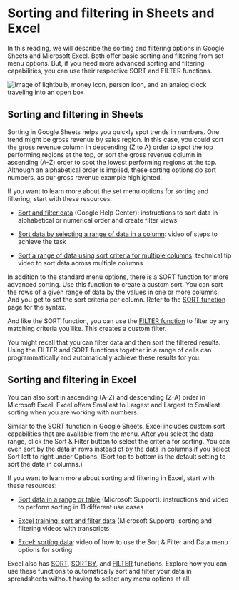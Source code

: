 Sorting and filtering in Sheets and Excel
=========================================

In this reading, we will describe the sorting and filtering options in Google Sheets and Microsoft Excel. Both offer basic sorting and filtering from set menu options. But, if you need more advanced sorting and filtering capabilities, you can use their respective SORT and FILTER functions.

![Image of lightbulb, money icon, person icon, and an analog clock traveling into an open box](https://d3c33hcgiwev3.cloudfront.net/imageAssetProxy.v1/bmppX5JORguqaV-STlYLAg_ef52bcfe96594d458b6323df02ec780b_Screen-Shot-2021-03-05-at-1.43.11-PM.png?expiry=1644192000000&hmac=ey83gTXUv6BtfpHbU_uyjOhkoKNMwOWIb2HZiPq1zDQ)

Sorting and filtering in Sheets
-------------------------------

Sorting in Google Sheets helps you quickly spot trends in numbers. One trend might be gross revenue by sales region. In this case, you could sort the gross revenue column in descending (Z to A) order to spot the top performing regions at the top, or sort the gross revenue column in ascending (A-Z) order to spot the lowest performing regions at the top. Although an alphabetical order is implied, these sorting options do sort numbers, as our gross revenue example highlighted.

If you want to learn more about the set menu options for sorting and filtering, start with these resources:

-   [Sort and filter data](https://support.google.com/docs/answer/3540681 "This link takes you to a Google Help Center page for sorting and filtering in Google Sheets.") (Google Help Center): instructions to sort data in alphabetical or numerical order and create filter views

-   [Sort data by selecting a range of data in a column](https://www.youtube.com/watch?v=VcRBHXBMKBU "This link takes you to a YouTube video on how to sort data in a column in Google Sheets."): video of steps to achieve the task

-   [Sort a range of data using sort criteria for multiple columns](https://www.youtube.com/watch?v=2dO4SDHKoPE "This link takes you to a YouTube video on how to sort data across multiple columns in Google Sheets."): technical tip video to sort data across multiple columns

In addition to the standard menu options, there is a SORT function for more advanced sorting. Use this function to create a custom sort. You can sort the rows of a given range of data by the values in one or more columns. And you get to set the sort criteria per column. Refer to the [SORT function](https://support.google.com/docs/answer/3093150?hl=en "This link takes you to the help page for the SORT function in Google Sheets.") page for the syntax. 

And like the SORT function, you can use the [FILTER function](https://support.google.com/docs/answer/3093197?hl=en "This link takes you to the Help page for the FILTER function in Google Sheets.") to filter by any matching criteria you like. This creates a custom filter. 

You might recall that you can filter data and then sort the filtered results. Using the FILTER and SORT functions together in a range of cells can programmatically and automatically achieve these results for you. 

Sorting and filtering in Excel
------------------------------

You can also sort in ascending (A-Z) and descending (Z-A) order in Microsoft Excel. Excel offers Smallest to Largest and Largest to Smallest sorting when you are working with numbers. 

Similar to the SORT function in Google Sheets, Excel includes custom sort capabilities that are available from the menu. After you select the data range, click the Sort & Filter button to select the criteria for sorting. You can even sort by the data in rows instead of by the data in columns if you select Sort left to right under Options. (Sort top to bottom is the default setting to sort the data in columns.)

If you want to learn more about sorting and filtering in Excel, start with these resources:

-   [Sort data in a range or table](https://support.microsoft.com/en-us/office/sort-data-in-a-range-or-table-62d0b95d-2a90-4610-a6ae-2e545c4a4654 "This link takes you to the Microsoft Support page for sorting data in Excel.") (Microsoft Support): instructions and video to perform sorting in 11 different use cases 

-   [Excel training: sort and filter data](https://support.microsoft.com/en-us/office/video-sort-data-in-a-range-or-table-ffb9fcb0-b9cb-48bf-a15c-8bec9fd3a472#ID0EAABAAA=Transcript "This link takes you to the Microsoft Support videos for sorting and filtering data in Excel.") (Microsoft Support): sorting and filtering videos with transcripts

-   [Excel: sorting data](https://www.youtube.com/watch?v=Ep5q1cUhQas "This link takes you to a YouTube video on how to use Excel's Sort & Filter and Data menu options."): video of how to use the Sort & Filter and Data menu options for sorting 

Excel also has [SORT](https://support.microsoft.com/en-us/office/sort-function-22f63bd0-ccc8-492f-953d-c20e8e44b86c "This link takes you to the Micosoft Support page for the SORT function in Excel."), [SORTBY](https://support.microsoft.com/en-us/office/sortby-function-cd2d7a62-1b93-435c-b561-d6a35134f28f "This link takes you to the Microsoft Support page for the SORTBY function in Excel."), and [FILTER](https://support.microsoft.com/en-us/office/filter-function-f4f7cb66-82eb-4767-8f7c-4877ad80c759 "This link takes you to the Microsoft Support page for the FILTER function in Excel.") functions. Explore how you can use these functions to automatically sort and filter your data in spreadsheets without having to select any menu options at all.